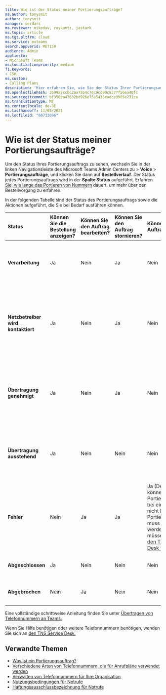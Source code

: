 ```yaml
---
title: Wie ist der Status meiner Portierungsaufträge?
ms.author: tonysmit
author: tonysmit
manager: serdars
ms.reviewer: mikedav, roykuntz, jastark
ms.topic: article
ms.tgt.pltfrm: cloud
ms.service: msteams
search.appverid: MET150
audience: Admin
appliesto:
- Microsoft Teams
ms.localizationpriority: medium
f1.keywords:
- CSH
ms.custom:
- Calling Plans
description: 'Hier erfahren Sie, wie Sie den Status Ihrer Portierungsaufträge und die verschiedenen Aktionen für diese erhalten. '
ms.openlocfilehash: 3699a7ccbc2aa7a54c70c9cd99c9277f56ea40fc
ms.sourcegitcommit: bf350ea47032bd926e75a5433eadce3905e731ca
ms.translationtype: MT
ms.contentlocale: de-DE
ms.lasthandoff: 11/03/2021
ms.locfileid: "60733096"
---
```

# <a name="whats-the-status-of-your-port-orders"></a>Wie ist der Status meiner Portierungsaufträge?

Um den Status Ihres Portierungsauftrags zu sehen, wechseln Sie in der linken Navigationsleiste des Microsoft Teams Admin Centers zu > **Voice**  >  **Portierungsaufträge**, und klicken Sie dann auf **Bestellverlauf**. Der Status jedes Portierungsauftrags wird in der **Spalte Status** aufgeführt. Erfahren [Sie, wie lange das Portieren von Nummern](../phone-number-calling-plans/port-order-overview.md#how-long-does-it-take-to-port-numbers) dauert, um mehr über den Bestellvorgang zu erfahren. 

In der folgenden Tabelle sind der Status des Portierungsauftrags sowie die Aktionen aufgeführt, die Sie bei Bedarf ausführen können.

|**Status**|**Können Sie die Bestellung anzeigen?**|**Können Sie den Auftrag bearbeiten?**|**Können Sie den Auftrag stornieren?**|**Können Sie den Auftrag löschen?**|**Beschreibung**|
|:-----|:-----|:-----|:-----|:-----|:-----|
|**Verarbeitung** <br/> |Ja  <br/> |Nein  <br/> |Ja  <br/> |Nein  <br/> |Der Administrator hat die Bestellung erstellt, und sie wurde von Microsoft erhalten.  <br/> |
|**Netzbetreiber wird kontaktiert** <br/> |Ja  <br/> |Nein  <br/> |Ja  <br/> |Nein  <br/> |Der Auftrag wurde von Microsoft erhalten und genehmigt, und wir arbeiten mit dem verlustverdingten Netzbetreiber daran, die Genehmigung zu erhalten.  <br/> |
|**Übertragung genehmigt** <br/> |Ja  <br/> |Nein  <br/> |Ja  <br/> |Nein  <br/> |Der Auftrag wurde vom verlorenen Netzbetreiber akzeptiert, und das Datum für die Firm Order Commitment (FOC) wurde festgelegt.  <br/> |
|**Übertragung ausstehend** <br/> |Ja  <br/> |Nein  <br/> |Nein  <br/> |Nein  <br/> |Die Übertragung ist weniger als 24 Stunden entfernt, sodass die Bestellung nicht mehr bearbeitet oder storniert werden kann.  <br/> |
|**Fehler** <br/> |Nein  <br/> |Ja  <br/> |Ja  <br/> |Ja (Derzeit können Sie den Portierungsauftrag bei einem Fehler nicht löschen. Der Portierungsauftrag muss neu erstellt werden, oder Sie müssen sich an [den TNS Service Desk wenden.](../manage-phone-numbers-for-your-organization/contact-tns-service-desk.md)  <br/> |Der verlorene Netzbetreiber hat den Auftrag abgelehnt.  <br/> |
|**Abgeschlossen** <br/> |Ja  <br/> |Nein  <br/> |Nein  <br/> |Nein  <br/> |Die Nummern wurden erfolgreich übertragen.  <br/> |
|**Abgebrochen** <br/> |Nein  <br/> |Ja  <br/> |Nein  <br/> |Nein  <br/> |Der Administrator hat die Bestellung storniert.  <br/> |

Eine vollständige schrittweise Anleitung finden Sie unter [Übertragen von Telefonnummern an Teams.](transfer-phone-numbers-to-teams.md)

Wenn Sie Hilfe benötigen oder weitere Telefonnummern benötigen, wenden Sie sich an [den TNS Service Desk.](../manage-phone-numbers-for-your-organization/contact-tns-service-desk.md)

## <a name="related-topics"></a>Verwandte Themen

- [Was ist ein Portierungsauftrag?](port-order-overview.md)
- [Verschiedene Arten von Telefonnummern, die für Anrufpläne verwendet werden](../different-kinds-of-phone-numbers-used-for-calling-plans.md)
- [Verwalten von Telefonnummern für Ihre Organisation](../manage-phone-numbers-for-your-organization/manage-phone-numbers-for-your-organization.md)
- [Nutzungsbedingungen für Notrufe](../emergency-calling-terms-and-conditions.md)
- [Haftungsausschlussbezeichnung für Notrufe](https://github.com/MicrosoftDocs/OfficeDocs-SkypeForBusiness/blob/live/Teams/downloads/emergency-calling/emergency-calling-label-(en-us)-(v.1.0).zip?raw=true)
